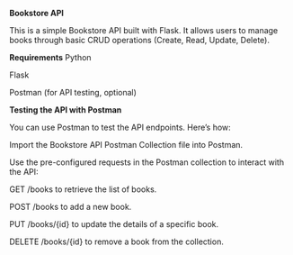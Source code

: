 **Bookstore API**

This is a simple Bookstore API built with Flask. It allows users to manage books through basic CRUD operations (Create, Read, Update, Delete).

**Requirements**
Python

Flask

Postman (for API testing, optional)

**Testing the API with Postman**

You can use Postman to test the API endpoints. Here’s how:

Import the Bookstore API Postman Collection file into Postman.

Use the pre-configured requests in the Postman collection to interact with the API:

GET /books to retrieve the list of books.

POST /books to add a new book.

PUT /books/{id} to update the details of a specific book.

DELETE /books/{id} to remove a book from the collection.
